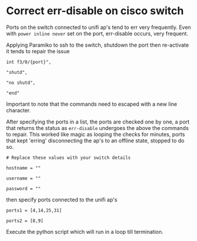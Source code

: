 # Correct err-disable on cisco switch
Ports on the switch connected to unifi ap's tend to err very frequently. Even with `power inline never` set on the port, err-disable occurs, very frequent.

Applying Paramiko to ssh to the switch, shutdown the port then re-activate it tends to repair the issue

```
int f3/0/{port}",

"shutd",

"no shutd",

"end"

```
Important to note that the commands need to escaped with a new line character.

After specifying the ports in a list, the ports are checked one by one, a port that returns the status as `err-disable` undergoes the above the commands to repair.
This worked like magic as looping the checks for minutes, ports that kept 'erring' disconnecting the ap's to an offline state, stopped to do so.

```
# Replace these values with your switch details

hostname = ""

username = ""

password = ""

```
then specify ports connected to the unifi ap's

```
ports1 = [4,14,25,31]

ports2 = [8,9]

```
Execute the python script which will run in a loop till termination.